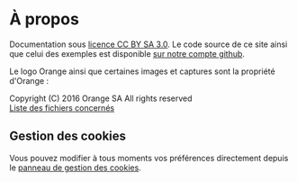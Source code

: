# À propos    
<script>$(document).ready(function () {
    setBreadcrumb([{"label":"À propos"}]);
});</script>

Documentation sous [licence CC BY SA 3.0](https://github.com/Orange-OpenSource/a11y-guidelines/blob/master/LICENSE). Le code source de ce site ainsi que celui des exemples est disponible [sur notre compte github](https://github.com/Orange-OpenSource/a11y-guidelines).  

Le logo Orange ainsi que certaines images et captures sont la propriété d'Orange&nbsp;:  

<span lang="en">Copyright (C) 2016 Orange SA All rights reserved</span>  
[Liste des fichiers concernés](/NOTICE.txt)

## Gestion des cookies

Vous pouvez modifier à tous moments vos préférences directement depuis le <a role="button" href="javascript:tarteaucitron.userInterface.openPanel();">panneau de gestion des cookies</a>.

&nbsp;
<!--  This file is part of a11y-guidelines | Our vision of mobile & web accessibility guidelines and best practices, with valid/invalid examples.
 Copyright (C) 2016  Orange SA
 See the Creative Commons Legal Code Attribution-ShareAlike 3.0 Unported License for more details (LICENSE file). -->